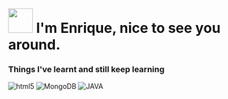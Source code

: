 <h1><img src="https://media.tenor.com/RQVsMkLH-_wAAAAj/pepe.gif" width="50" height="50""/> I'm Enrique, nice to see you around.</h1>




<h3>Things I've learnt and still keep learning</h3>
<p>
  <img alt="html5" src="https://img.shields.io/badge/-HTML5-E34F26?style=flat-square&logo=html5&logoColor=white" />
  <img alt="MongoDB" src="https://img.shields.io/badge/-MongoDB-13aa52?style=flat-square&logo=mongodb&logoColor=white" />
  <img alt="JAVA" src="https://img.shields.io/badge/Java-17%2B-ED8B00?style=for-the-badge&labelColor=ED8B00&logo=java&color=808080[Java" />
</p>
